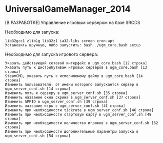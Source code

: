 UniversalGameManager_2014
=========================
[В РАЗРАБОТКЕ] Управление игровым сервером на базе SRCDS

Необходимо для запуска:

    lib32gcc1 zlib1g lib32z1 ia32-libs screen cron-apt
    Установить вручную, либо запустить: bash ./ugm_core.bash setup


Необходимо для запуска игрового сервера:

    Указать действующий сетевой интерфейс в ugm_core.bash [12 строка]
    Указать путь к дистрибутивам игровых серверов в ugm_core.bash [13 строка]
    SteamCMD, указать путь к исполняемому файлу в ugm_core.bash [14 строка]
    Изменить пользователя, от имени которого запускается сервер в ugm_server_conf.sh [14 строка]
    Изменить путь к серверу в ugm_server_conf.sh [35 строка]
    Изменить название окна скрина в ugm_server_conf.sh [37 строка]
    Изменить APPID в ugm_server_conf.sh [39 строка]
    Изменить название игры в ugm_server_conf.sh [41 строка]
    Изменить при необходимости tickrate в ugm_server_conf.sh [46 строка]
    Изменить при необходимости стартовую карту в ugm_server_conf.sh [48 строка]
    Изменить при необходимости количество игроков в ugm_server_conf.sh [52 строка]
    Изменить при необходимости дополнительные параметры запуска в ugm_server_conf.sh [54 строка]
